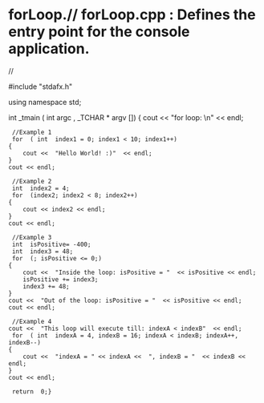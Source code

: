 # forLoop.// forLoop.cpp : Defines the entry point for the console application.
//

#include   "stdafx.h"

using   namespace  std;

int   _tmain ( int   argc ,  _TCHAR *  argv [])
{
	cout <<  "for loop: \n"  << endl;

	 //Example 1
	 for  ( int  index1 = 0; index1 < 10; index1++) 
	{
		cout <<  "Hello World! :)"  << endl;
	}
	cout << endl;

	 //Example 2
	 int  index2 = 4;
	 for  (index2; index2 < 8; index2++)
	{
		cout << index2 << endl;
	}
	cout << endl;

	 //Example 3
	 int  isPositive= -400;
	 int  index3 = 48;
	 for  (; isPositive <= 0;)
	{
		cout <<  "Inside the loop: isPositive = "  << isPositive << endl;
		isPositive += index3;
		index3 += 48;		
	}
	cout <<  "Out of the loop: isPositive = "  << isPositive << endl;
	cout << endl;

	 //Example 4
	cout <<  "This loop will execute till: indexA < indexB"  << endl;
	 for  ( int  indexA = 4, indexB = 16; indexA < indexB; indexA++, indexB--)
	{
		cout <<  "indexA = " << indexA <<  ", indexB = "  << indexB << endl;
	}
	cout << endl;

	 return  0;}
